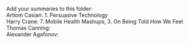 Add your summaries to this folder: <br>
Artiom Casian: 1. Persuasive Technology <br>
Harry Crane: 7. Mobile Health Mashups, 3. On Being Told How We Feel <br>
Thomas Canning: <br>
Alexander Agafonov: <br>

